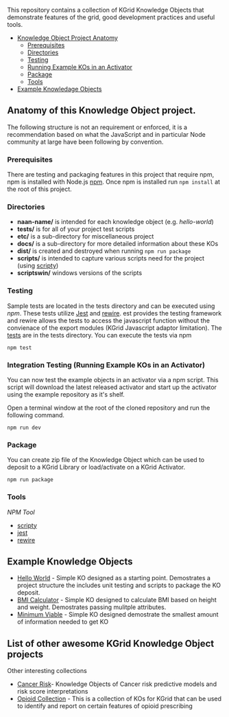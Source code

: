 This repository contains a collection of KGrid Knowledge Objects that demonstrate features 
of the grid, good development practices and useful tools.

- [Knowledge Object Project Anatomy](#anatomy-of-this-knowledge-object-project)
  * [Prerequisites](#rerequisites)
  * [Directories](#directories)
  * [Testing](#testing)
  * [Running Example KOs in an Activator](#running-example-kos-in-an-activator)
  * [Package](#package)
  * [Tools](#tools)
- [Example Knowledage Objects](#example-knowledge-objects )  

## Anatomy of this Knowledge Object project.
The following structure is not an requirement or enforced, it is a recommendation based 
on what the JavaScript and in particular Node community at large have been following by convention.

### Prerequisites
There are testing and packaging features in this project that require npm, npm is installed with Node.js
[npm](https://www.npmjs.com/get-npm).  Once npm is installed run  ```npm install``` at the root of this project.

### Directories

* **naan-name/** is intended for each knowledge object (e.g. _hello-world_)
* **tests/** is for all of your project test scripts
* **etc/** is a sub-directory for miscellaneous project
* **docs/** is a sub-directory for more detailed information about these KOs
* **dist/** is created and destroyed when running ```npm run package``` 
* **scripts/** is intended to capture various scripts need for the project (using [scripty](https://www.npmjs.com/package/scripty))
* **scriptswin/** windows versions of the scripts


### Testing 
Sample tests are located in the tests directory and can be executed using _npm_.  These tests utilize 
[Jest](https://jestjs.io/) and  [rewire](https://github.com/jhnns/rewire). est provides the testing 
framework and rewire allows the tests to access the javascript function without the 
convienace of the export modules (KGrid Javascript adaptor limitation).  The [tests](../tests) are in 
the tests directory.  You can execute the tests via npm

```
npm test
```

### Integration Testing (Running Example KOs in an Activator)

You can now test the example objects in an activator via a npm script. This script will download the 
latest released activator and start up the activator using the example repository as it's shelf. 

Open a terminal window at the root of the cloned repository and run the following command.

```
npm run dev
```

### Package 

You can create zip file of the Knowledge Object which can be used to deposit to a KGrid 
Library or load/activate on a KGrid Activator. 

```
npm run package
```

### Tools

*NPM Tool*
* [scripty](https://www.npmjs.com/package/scripty)
* [jest](https://jestjs.io/) 
* [rewire](https://github.com/jhnns/rewire)

## Example Knowledge Objects 
 * [Hello World](hello-world) - Simple KO designed as a starting point. Demostrates a project structure the includes unit testing and scripts to package the KO deposit.
 * [BMI Calculator](ri-bmicalc) -  Simple KO designed to calculate BMI based on height and weight.  Demostrates passing mulitple attributes. 
 * [Minimum Viable](mvo-kgrid) -  Simple KO designed demostrate the smallest amount of information needed to get KO

## List of other awesome KGrid Knowledge Object projects
Other interesting collections

* [Cancer Risk](https://github.com/kgrid-objects/cancer-risk)- Knowledge Objects of Cancer risk 
predictive models and risk score interpretations
* [Opioid Collection](https://github.com/kgrid-objects/mopen-opioid-collection) - This is a collection 
of KOs for KGrid that can be used to identify and report on certain features of opioid prescribing

